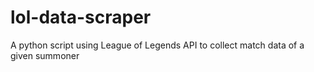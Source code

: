 # lol-data-scraper
A python script using League of Legends API to collect match data of a given summoner
